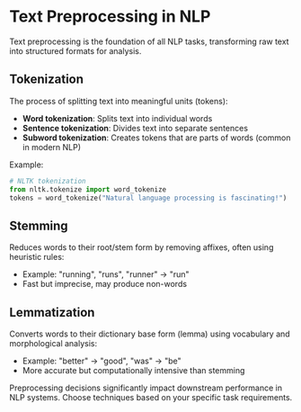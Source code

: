 # Text Preprocessing in NLP

Text preprocessing is the foundation of all NLP tasks, transforming raw text into structured formats for analysis.

## Tokenization
The process of splitting text into meaningful units (tokens):
- **Word tokenization**: Splits text into individual words
- **Sentence tokenization**: Divides text into separate sentences
- **Subword tokenization**: Creates tokens that are parts of words (common in modern NLP)

Example:
```python
# NLTK tokenization
from nltk.tokenize import word_tokenize
tokens = word_tokenize("Natural language processing is fascinating!")
```

## Stemming
Reduces words to their root/stem form by removing affixes, often using heuristic rules:
- Example: "running", "runs", "runner" → "run"
- Fast but imprecise, may produce non-words

## Lemmatization
Converts words to their dictionary base form (lemma) using vocabulary and morphological analysis:
- Example: "better" → "good", "was" → "be"
- More accurate but computationally intensive than stemming

Preprocessing decisions significantly impact downstream performance in NLP systems. Choose techniques based on your specific task requirements.
